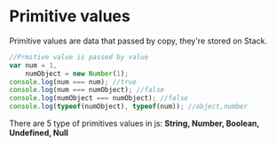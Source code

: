 # Primitive values

Primitive values are data that passed by copy, they're stored on Stack.

```js
//Prmitive value is passed by value
var num = 1,
    numObject = new Number(1);
console.log(num === num); //true
console.log(num === numObject); //false
console.log(numObject === numObject); //false
console.log(typeof(numObject), typeof(num)); //object,number
```

There are 5 type of primitives values in js: **String, Number, Boolean, Undefined, Null**
